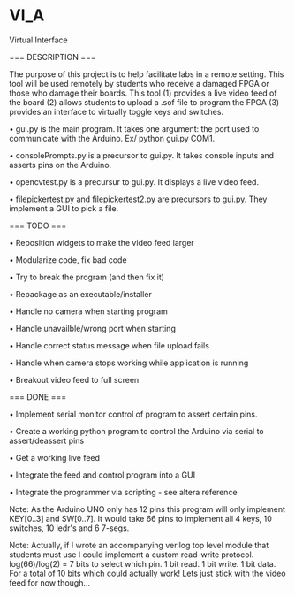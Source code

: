 ﻿# VI_A
Virtual Interface

=== DESCRIPTION ===

The purpose of this project is to help facilitate labs in a remote setting. This tool will be used remotely by students who receive a damaged FPGA or those who damage their boards. This tool (1) provides a live video feed of the board (2) allows students to upload a .sof file to program the FPGA (3) provides an interface to virtually toggle keys and switches.

• gui.py is the main program. It takes one argument: the port used to communicate with the Arduino. Ex/ python gui.py COM1. 

• consolePrompts.py is a precursor to gui.py. It takes console inputs and asserts pins on the Arduino.

• opencvtest.py is a precursur to gui.py. It displays a live video feed.

• filepickertest.py and filepickertest2.py are precursors to gui.py. They implement a GUI to pick a file.

=== TODO ===

• Reposition widgets to make the video feed larger

• Modularize code, fix bad code

• Try to break the program (and then fix it)

• Repackage as an executable/installer

• Handle no camera when starting program

• Handle unavailble/wrong port when starting

• Handle correct status message when file upload fails

• Handle when camera stops working while application is running

• Breakout video feed to full screen

=== DONE ===

• Implement serial monitor control of program to assert certain pins.

• Create a working python program to control the Arduino via serial to assert/deassert pins

• Get a working live feed

• Integrate the feed and control program into a GUI

• Integrate the programmer via scripting - see altera reference

Note: As the Arduino UNO only has 12 pins this program will only implement KEY[0..3] and SW[0..7]. It would take 66 pins to implement all 4 keys, 10 switches, 10 ledr's and 6 7-segs.

Note: Actually, if I wrote an accompanying verilog top level module that students must use I could implement a custom read-write protocol. log(66)/log(2) = 7 bits to select which pin. 1 bit read. 1 bit write. 1 bit data. For a total of 10 bits which could actually work! Lets just stick with the video feed for now though...